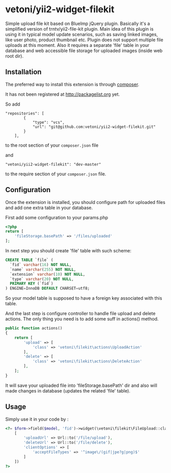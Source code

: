 vetoni/yii2-widget-filekit
============================
Simple upload file kit based on BlueImp jQuery plugin.
Basically it's a simplified version of trntv/yii2-file-kit plugin.
Main idea of this plugin is using it in typical model update scenarios, such as saving linked images, like user photo, product thumbnail etc. 
Plugin does not support multiple file uploads at this moment. 
Also it requires a separate 'file' table in your database and web accessible file storage for uploaded images (inside web root dir).

Installation
------------

The preferred way to install this extension is through [composer](http://getcomposer.org/download/).

It has not been registered at http://packagelist.org yet.

So add

```
"repositories": [
        {
            "type": "vcs",
            "url": "git@github.com:vetoni/yii2-widget-filekit.git"
        }
    ],
```

to the root section of your `composer.json` file

and 

```
"vetoni/yii2-widget-filekit": "dev-master"    
```

to the require section of your `composer.json` file.

Configuration
------------

Once the extension is installed, you should configure path for uploaded files and add one extra table in your database.

First add some configuration to your params.php

```php
<?php 
return [
    'fileStorage.basePath' => '/files/uploaded'
];
```

In next step you should create 'file' table with such scheme:

```sql
CREATE TABLE `file` (
  `fid` varchar(16) NOT NULL,
  `name` varchar(255) NOT NULL,
  `extension` varchar(10) NOT NULL,
  `type` varchar(20) NOT NULL,
  PRIMARY KEY (`fid`)
) ENGINE=InnoDB DEFAULT CHARSET=utf8;
```

So your model table is supposed to have a foreign key associated with this table.

And the last step is configure controller to handle file upload and delete actions.
The only thing you need is to add some suff in actions() method.

```php
public function actions()
{
    return [
        'upload' => [
            'class' => 'vetoni\filekit\actions\UploadAction'
        ],
        'delete' => [
            'class' => 'vetoni\filekit\actions\DeleteAction'
        ],
    ];
}
```
It will save your uploaded file into 'fileStorage.basePath' dir and also will made changes in database (updates the related 'file' table).


Usage
-----

Simply use it in your code by  :

```php
<?= $form->field($model, 'fid')->widget(\vetoni\filekit\FileUpload::className(),
    [
        'uploadUrl' => Url::to('/file/upload'),
        'deleteUrl' => Url::to('/file/delete'),
        'clientOptions' => [
            'acceptFileTypes' => '^image\/(gif|jpe?g|png)$'
        ]
    ])
?>
```